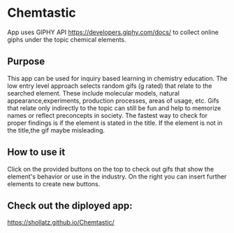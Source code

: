# Chemtastic
App uses GIPHY API https://developers.giphy.com/docs/ to collect online giphs under the topic chemical elements. 

## Purpose
This app can be used for inquiry based learning in chemistry education. The low entry level approach selects random gifs (g rated) that relate to the searched element. These include molecular models, natural appearance,experiments, production processes, areas of usage, etc. Gifs that relate only indirectly to the topic can still be fun and help to memorize names or reflect preconcepts in society. The fastest way to check for proper findings is if the element is stated in the title. If the element is not in the title,the gif maybe misleading. 

## How to use it
Click on the provided buttons on the top to check out gifs that show the element's behavior or use in the industry. 
On the right you can insert further elements to create new buttons.

## Check out the diployed app:
https://shollatz.github.io/Chemtastic/
